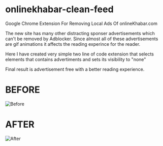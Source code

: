 # onlinekhabar-clean-feed

Google Chrome Extension For Removing Local Ads Of onlineKhabar.com

The new site has many other distracting sponser advertisements which can't be removed by Adblocker. 
Since almost all of these advertisements are gif animations it affects the reading experince for the reader.

Here I have created very simple two line of code extension that selects elements that contains advertiments and sets
its visibility to "none"


Final result is advertisement free with a better reading experience.


# BEFORE

![Before](https://github.com/prrdee/onlinekhabar-clean-feed/blob/master/before.png)

# AFTER

![After](https://github.com/prrdee/onlinekhabar-clean-feed/blob/master/after.png)


